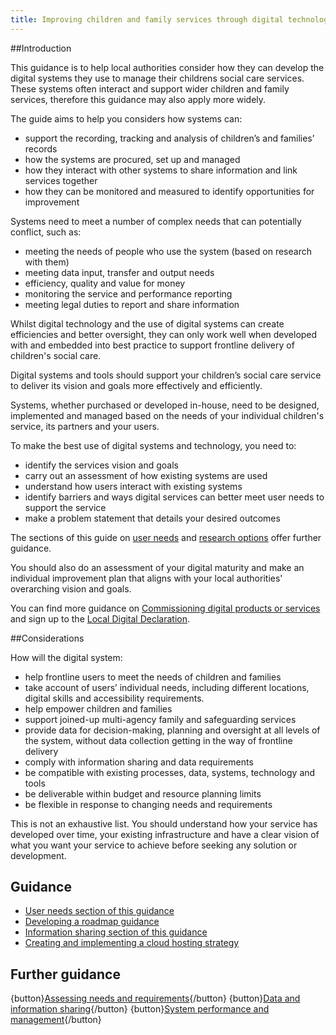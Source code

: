 ```yaml
---
title: Improving children and family services through digital technology
---
```


##Introduction

This guidance is to help local authorities consider how they can develop the digital systems they use to manage their childrens social care services. These systems often interact and support wider children and family services, therefore this guidance may also apply more widely. 

The guide aims to help you considers how systems can:

* support the recording, tracking and analysis of children’s and families’ records 
* how the systems are procured, set up and managed
* how they interact with other systems to share information and link services together
* how they can be monitored and measured to identify opportunities for improvement

Systems need to meet a number of complex needs that can potentially conflict, such as:

* meeting the needs of people who use the system (based on research with them)
* meeting data input, transfer and output needs
* efficiency, quality and value for money
* monitoring the service and performance reporting
* meeting legal duties to report and share information

Whilst digital technology and the use of digital systems can create efficiencies and better oversight, they can only work well when developed with and embedded into best practice to support frontline delivery of children's social care. 

Digital systems and tools should support your children’s social care service to deliver its vision and goals more effectively and efficiently. 

Systems, whether purchased or developed in-house, need to be designed, implemented and managed based on the needs of your individual children's service, its partners and your users.  

To make the best use of digital systems and technology, you need to:

* identify the services vision and goals
* carry out an assessment of how existing systems are used
* understand how users interact with existing systems 
* identify barriers and ways digital services can better meet user needs to support the service 
* make a problem statement that details your desired outcomes

The sections of this guide on [user needs](/principle-2) and [research options](/principle-4) offer further guidance.

You should also do an assessment of your digital maturity and make an individual improvement plan that aligns with your local authorities' overarching vision and goals. 

You can find more guidance on [Commissioning digital products or services](https://www.digitalbuyingguide.org/en/guide/) and sign up to the [Local Digital Declaration](https://www.localdigital.gov.uk/declaration/).

##Considerations

How will the digital system:

* help frontline users to meet the needs of children and families
* take account of users’ individual needs, including different locations, digital skills and accessibility requirements.
* help empower children and families 
* support joined-up multi-agency family and safeguarding services
* provide data for decision-making, planning and oversight at all levels of the system, without data collection getting in the way of frontline delivery 
* comply with information sharing and data requirements 
* be compatible with existing processes, data, systems, technology and tools
* be deliverable within budget and resource planning limits
* be flexible in response to changing needs and requirements 

This is not an exhaustive list. You should understand how your service has developed over time, your existing infrastructure and have a clear vision of what you want your service to achieve before seeking any solution or development.

## Guidance

* [User needs section of this guidance](/principle-2)
* [Developing a roadmap guidance](https://www.gov.uk/service-manual/agile-delivery/developing-a-roadmap)
* [Information sharing section of this guidance](/principle-5)
* [Creating and implementing a cloud hosting strategy](https://www.gov.uk/guidance/creating-and-implementing-a-cloud-hosting-strategy)

## Further guidance

{button}[Assessing needs and requirements](/user-needs){/button}
{button}[Data and information sharing](/information-sharing){/button}
{button}[System performance and management](/measuring-system-performance){/button}
